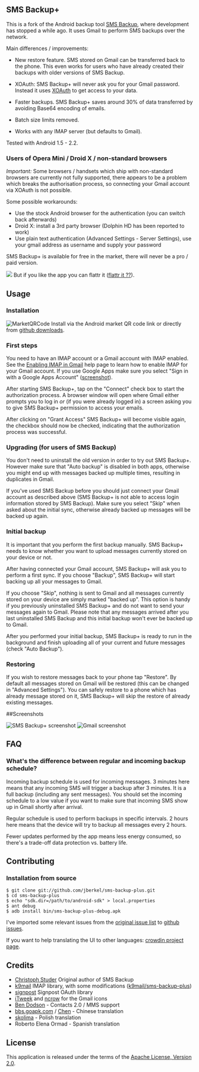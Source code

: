 ## SMS Backup+

This is a fork of the Android backup tool
[SMS Backup](http://code.google.com/p/android-sms), where development has stopped a while ago. It uses Gmail to perform SMS backups over the network.

Main differences / improvements:

  * New restore feature. SMS stored on Gmail can be transferred back to the phone. This even works for users who have already created their backups with older versions of SMS Backup.

  * XOAuth: SMS Backup+ will never ask you for your Gmail password. Instead it uses [XOAuth](http://code.google.com/apis/gmail/oauth/) to get access to your data.

  * Faster backups. SMS Backup+ saves around 30% of data transferred by avoiding Base64 encoding of emails.

  * Batch size limits removed.

  * Works with any IMAP server (but defaults to Gmail).

Tested with Android 1.5 - 2.2.

### Users of Opera Mini / Droid X / non-standard browsers

*Important:* Some browsers / handsets which ship with non-standard browsers are
currently not fully supported, there appears to be a problem which breaks
the authorisation process, so connecting your Gmail account via XOAuth is not
possible.

Some possible workarounds:

  * Use the stock Android browser for the authentication (you can switch back
  afterwards)
  * Droid X: install a 3rd party browser (Dolphin HD has been reported to work)
  * Use plain text authentication (Advanced Settings - Server Settings), use
  your gmail address as username and supply your password

SMS Backup+ is available for free in the market, there will never be a pro / paid version.

[![][FlattrButton]][FlattrLink] But if you like the app you can flattr it ([flattr it ??][WhatisFlattr]).

## Usage

### Installation

![MarketQRCode][] Install via the Android market QR code link or directly from [github downloads][].

### First steps

You need to have an IMAP account or a Gmail account with IMAP enabled. See the
[Enabling IMAP in Gmail][] help page to learn how to enable IMAP for your Gmail
account. If you use Google Apps make sure you select "Sign in with a Google
Apps Account" ([screenshot](http://skitch.com/jberkel/ditwx/5554-emu-2.2)).

After starting SMS Backup+, tap on the "Connect" check box to start the
authorization process. A browser window will open where Gmail either prompts
you to log in *or* (if you were already logged in) a screen asking you to give
SMS Backup+ permission to access your emails.

After clicking on "Grant Access" SMS Backup+ will become visible again, the
checkbox should now be checked, indicating that the authorization process was
successful.

### Upgrading (for users of SMS Backup)

You don't need to uninstall the old version in order to try out SMS Backup+. However make sure that "Auto backup" is disabled in both apps, otherwise you might end up with messages backed up multiple times, resulting in duplicates in Gmail.

If you've used SMS Backup before you should just connect your Gmail account as described above (SMS Backup+ is not able to access login information stored by SMS Backup). Make sure you select "Skip" when asked about the initial sync, otherwise already backed up messages will be backed up again.

### Initial backup

It is important that you perform the first backup manually. SMS Backup+ needs to know whether you want to upload messages currently stored on your device or not.

After having connected your Gmail account, SMS Backup+ will ask you to perform a first sync. If you choose "Backup", SMS Backup+ will start backing up all your messages to Gmail.

If you choose "Skip", nothing is sent to Gmail and all messages currently stored on your device are simply marked "backed up". This option is handy if you previously uninstalled SMS Backup+ and do not want to send your messages again to Gmail. Please note that any messages arrived after you last uninstalled SMS Backup and this initial backup won't ever be backed up to Gmail.

After you performed your initial backup, SMS Backup+ is ready to run in the background and finish uploading all of your current and future messages (check "Auto Backup").

### Restoring

If you wish to restore messages back to your phone tap "Restore". By default all messages stored on Gmail will be restored (this can be changed in "Advanced Settings"). You can safely restore to a phone which has already message stored on it, SMS Backup+ will skip the restore of already existing messages.

##Screenshots

![SMS Backup+ screenshot][shot1] ![Gmail screenshot][shot2]


## FAQ

### <a name="faq-schedule">What's the difference between regular and incoming backup schedule?</a>

Incoming backup schedule is used for incoming messages. 3 minutes here means
that any incoming SMS will trigger a backup after 3 minutes. It is a full
backup (including any sent messages). You should set the incoming schedule to a
low value if you want to make sure that incoming SMS show up in
Gmail shortly after arrival.

Regular schedule is used to perform backups in specific intervals. 2 hours here
means that the device will try to backup all messages every 2 hours.

Fewer updates performed by the app means less energy consumed, so there's
a trade-off data protection vs. battery life.

## Contributing

### Installation from source

    $ git clone git://github.com/jberkel/sms-backup-plus.git
    $ cd sms-backup-plus
    $ echo "sdk.dir=/path/to/android-sdk" > local.properties
    $ ant debug
    $ adb install bin/sms-backup-plus-debug.apk

I've imported some relevant issues from the [original issue list][] to [github issues][].

If you want to help translating the UI to other languages: [crowdin project page][].

## Credits

  * [Christoph Studer](http://studer.tv/) Original author of SMS Backup
  * [k9mail](http://code.google.com/p/k9mail/) IMAP library, with some modifications ([k9mail/sms-backup-plus](http://github.com/jberkel/k9mail))
  * [signpost](http://github.com/kaeppler/signpost) Signpost OAuth library
  * [iTweek](http://itweek.deviantart.com/) and [ncrow](http://ncrow.deviantart.com/) for the Gmail icons
  * [Ben Dodson](http://github.com/bjdodson) - Contacts 2.0 / MMS support
  * [bbs.goapk.com](http://bbs.goapk.com) / [Chen](http://blog.thisischen.com/) - Chinese translation
  * [skolima](http://github.com/skolima) - Polish translation
  * Roberto Elena Ormad - Spanish translation

## License

This application is released under the terms of the [Apache License, Version 2.0](http://www.apache.org/licenses/LICENSE-2.0.html).

[original issue list]: http://code.google.com/p/android-sms/issues/list
[github issues]: http://github.com/jberkel/sms-backup-plus/issues
[MarketQRCode]: http://chart.apis.google.com/chart?cht=qr&chs=100x100&chl=http://cyrket.com/qr/144601
[WhatisFlattr]: http://en.wikipedia.org/wiki/Flattr
[FlattrLink]: http://flattr.com/thing/45809/SMS-Backup
[FlattrButton]: http://api.flattr.com/button/button-static-50x60.png
[github downloads]: http://github.com/downloads/jberkel/sms-backup-plus/sms-backup-plus-v1.1.2.apk/qr_code
[Enabling IMAP in Gmail]: http://mail.google.com/support/bin/answer.py?hl=en&answer=77695
[shot1]: http://cloud.github.com/downloads/jberkel/sms-backup-plus/sms_backup_plus_restoring.png
[shot2]: http://cloud.github.com/downloads/jberkel/sms-backup-plus/sms_gmail_screenshot.png
[crowdin project page]: http://crowdin.net/project/sms-backup-plus/invite
[showoriginal]: http://skitch.com/jberkel/d51wp/google-mail-sms-with-orange-jan.berkel-gmail.com
[source]: http://skitch.com/jberkel/d51w1/https-mail.google.com-mail-u-0-ui-2-ik-968fde0a44-view-om-th-12a94407a2104820
